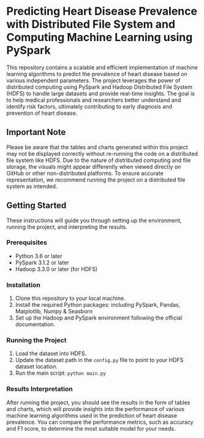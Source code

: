 # Predicting Heart Disease Prevalence with Distributed File System and Computing Machine Learning using PySpark

This repository contains a scalable and efficient implementation of machine learning algorithms to predict the prevalence of heart disease based on various independent parameters. The project leverages the power of distributed computing using PySpark and Hadoop Distributed File System (HDFS) to handle large datasets and provide real-time insights. The goal is to help medical professionals and researchers better understand and identify risk factors, ultimately contributing to early diagnosis and prevention of heart disease.

## Important Note

Please be aware that the tables and charts generated within this project may not be displayed correctly without re-running the code on a distributed file system like HDFS. Due to the nature of distributed computing and file storage, the visuals might appear differently when viewed directly on GitHub or other non-distributed platforms. To ensure accurate representation, we recommend running the project on a distributed file system as intended.

## Getting Started

These instructions will guide you through setting up the environment, running the project, and interpreting the results.

### Prerequisites

- Python 3.6 or later
- PySpark 3.1.2 or later
- Hadoop 3.3.0 or later (for HDFS)

### Installation

1. Clone this repository to your local machine.
2. Install the required Python packages: including PySpark, Pandas, Matplotlib, Numpy & Seasborn
3. Set up the Hadoop and PySpark environment following the official documentation.

### Running the Project

1. Load the dataset into HDFS.
2. Update the dataset path in the `config.py` file to point to your HDFS dataset location.
3. Run the main script: `python main.py`

### Results Interpretation

After running the project, you should see the results in the form of tables and charts, which will provide insights into the performance of various machine learning algorithms used in the prediction of heart disease prevalence. You can compare the performance metrics, such as accuracy and F1 score, to determine the most suitable model for your needs.
